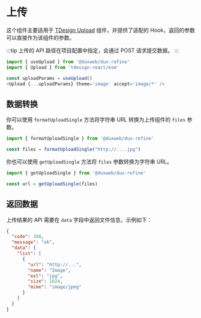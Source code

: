 # 上传

这个组件主要适用于 [TDesign Upload](https://tdesign.tencent.com/react/components/upload) 组件，并提供了适配的 Hook，返回的参数可以直接作为该组件的参数。

:::tip
上传的 API 路径在项目配置中指定，会通过 POST 请求提交数据。
:::

```js
import { useUpload } from '@duxweb/dux-refine'
import { Upload } from 'tdesign-react/esm'

const uploadParams = useUpload()
<Upload {...uploadParams} theme='image' accept='image/*' />
```

## 数据转换

你可以使用 `formatUploadSingle` 方法将字符串 URL 转换为上传组件的 `files` 参数。

```js
import { formatUploadSingle } from '@duxweb/dux-refine'

const files = formatUploadSingle("http://....jpg")
```

你也可以使用 `getUploadSingle` 方法将 `files` 参数转换为字符串 URL。

```js
import { getUploadSingle } from '@duxweb/dux-refine'

const url = getUploadSingle(files)
```

## 返回数据

上传结果的 API 需要在 `data` 字段中返回文件信息，示例如下：

```json
{
  "code": 200,
  "message": "ok",
  "data": {
    "list": [
      {
        "url": "http://...",
        "name": "Image",
        "ext": "jpg",
        "size": 1024,
        "mime": "image/jpeg"
      }
    ]
  }
}
```
